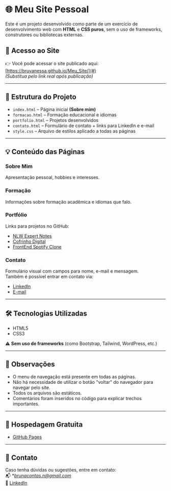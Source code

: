 # 🌐 Meu Site Pessoal

Este é um projeto desenvolvido como parte de um exercício de desenvolvimento web com **HTML** e **CSS puros**, sem o uso de frameworks, construtores ou bibliotecas externas.

## 🔗 Acesso ao Site

👉 Você pode acessar o site publicado aqui: [https://bruvanessa.github.io/Meu_Site/](#)  
_(Substitua pelo link real após publicação)_

---

## 📁 Estrutura do Projeto

- `index.html` – Página inicial **(Sobre mim)**
- `formacao.html` – Formação educacional e idiomas
- `portfolio.html` – Projetos desenvolvidos
- `contato.html` – Formulário de contato + links para LinkedIn e e-mail
- `style.css` – Arquivo de estilos aplicado a todas as páginas

---

## 💡 Conteúdo das Páginas

### Sobre Mim
Apresentação pessoal, hobbies e interesses.

### Formação
Informações sobre formação acadêmica e idiomas que falo.

### Portfólio
Links para projetos no GitHub:
- [NLW Expert Notes](https://github.com/bruvanessa/nlw-expert-notes)
- [Cofrinho Digital](https://github.com/bruvanessa/Cofrinho)
- [FrontEnd Spotify Clone](https://github.com/bruvanessa/FrontEnd_Spottfy)

### Contato
Formulário visual com campos para nome, e-mail e mensagem.  
Também é possível entrar em contato via:
- [LinkedIn]([https://www.linkedin.com/in/bruna-vanessa/])
- [E-mail](mailto:brunacontas.n@gmail.com)

---

## 🛠️ Tecnologias Utilizadas

- HTML5
- CSS3

⚠️ **Sem uso de frameworks** (como Bootstrap, Tailwind, WordPress, etc.)

---

## 📌 Observações

- O menu de navegação está presente em todas as páginas.
- Não há necessidade de utilizar o botão "voltar" do navegador para navegar pelo site.
- Todos os arquivos são estáticos.
- Comentários foram inseridos no código para explicar trechos importantes.

---

## 🚀 Hospedagem Gratuita

- [GitHub Pages](https://pages.github.com/)

---

## 📧 Contato

Caso tenha dúvidas ou sugestões, entre em contato:  
📬 **brunacontas.n@gmail.com*  
🔗 [LinkedIn](https://www.linkedin.com/in/bruna-vanessa/)
